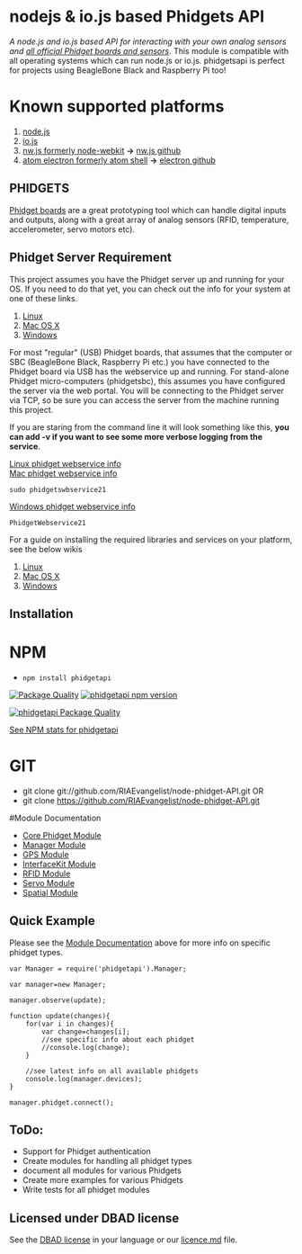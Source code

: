 # nodejs & io.js based Phidgets API
_A node.js and io.js based API for interacting with your own analog sensors and [all official Phidget boards and sensors](http://www.phidgets.com/)_. This module is compatible with all operating systems which can run node.js or io.js. phidgetsapi is perfect for projects using BeagleBone Black and Raspberry Pi too!

# Known supported platforms

1. [node.js](nodejs.org)
2. [io.js](https://iojs.org/en/index.html)
3. [nw.js formerly node-webkit](http://nwjs.io/) __->__ [nw.js github](https://github.com/nwjs/nw.js)
4. [atom electron formerly atom shell](http://electron.atom.io/) __->__ [electron github](https://github.com/atom/electron)

## PHIDGETS
[Phidget boards](https://www.phidgets.com/) are a great prototyping tool which can handle digital inputs and outputs, along with a great array of analog sensors (RFID, temperature, accelerometer, servo motors etc).

## Phidget Server Requirement
This project assumes you have the Phidget server up and running for your OS. If you need to do that yet, you can check out the info for your system at one of these links.

1. [Linux](http://www.phidgets.com/docs/OS_-_Linux)
2. [Mac OS X](http://www.phidgets.com/docs/OS_-_OS_X)
3. [Windows](http://www.phidgets.com/docs/OS_-_Windows)


For most "regular" (USB) Phidget boards, that assumes that the computer or SBC (BeagleBone Black, Raspberry Pi etc.) you have connected to the Phidget board via USB has the webservice up and running.  For stand-alone Phidget micro-computers (phidgetsbc), this assumes you have configured the server via the web portal.  You will be connecting to the Phidget server via TCP, so be sure you can access the server from the machine running this project.

If you are staring from the command line it will look something like this, __you can add -v if you want to see some more verbose logging from the service__.

[Linux phidget webservice info](http://www.phidgets.com/docs/OS_-_Linux#Using_the_WebService)  
[Mac phidget webservice info](http://www.phidgets.com/docs/OS_-_OS_X#Using_the_WebService)

    sudo phidgetswbservice21

[Windows  phidget webservice info](http://www.phidgets.com/docs/OS_-_Windows#Using_the_WebService)

    PhidgetWebservice21
    
For a guide on installing the required libraries and services on your platform, see the below wikis

1. [Linux](http://www.phidgets.com/docs/OS_-_Linux)
2. [Mac OS X](http://www.phidgets.com/docs/OS_-_OS_X)
3. [Windows](http://www.phidgets.com/docs/OS_-_Windows)

## Installation
# NPM
* ` npm install phidgetapi `

[![Package Quality](http://npm.packagequality.com/shield/phidgetapi.svg)](http://packagequality.com/#?package=phidgetapi) [![phidgetapi npm version](https://badge.fury.io/js/phidgetapi.svg)](https://www.npmjs.com/package/phidgetapi)

[![phidgetapi Package Quality](http://npm.packagequality.com/badge/phidgetapi.png)](https://www.npmjs.com/package/phidgetapi)

[See NPM stats for phidgetapi](http://npm-stat.com/charts.html?package=phidgetapi&author=&from=&to=)


# GIT
* git clone git://github.com/RIAEvangelist/node-phidget-API.git
OR
* git clone https://github.com/RIAEvangelist/node-phidget-API.git

#Module Documentation
* [Core Phidget Module](https://github.com/RIAEvangelist/node-phidget-API/blob/master/docs/Phidget.md)
* [Manager Module](https://github.com/RIAEvangelist/node-phidget-API/blob/master/docs/Manager.md)
* [GPS Module](https://github.com/RIAEvangelist/node-phidget-API/blob/master/docs/GPS.md)
* [InterfaceKit Module](https://github.com/RIAEvangelist/node-phidget-API/blob/master/docs/InterfaceKit.md)
* [RFID Module](https://github.com/RIAEvangelist/node-phidget-API/blob/master/docs/RFID.md)
* [Servo Module](https://github.com/RIAEvangelist/node-phidget-API/blob/master/docs/Servo.md)
* [Spatial Module](https://github.com/RIAEvangelist/node-phidget-API/blob/master/docs/Spatial.md)

## Quick Example
Please see the [Module Documentation](https://github.com/RIAEvangelist/node-phidget-API#module-documentation) above for more info on specific phidget types.

    var Manager = require('phidgetapi').Manager;

    var manager=new Manager;

    manager.observe(update);

    function update(changes){
        for(var i in changes){
            var change=changes[i];
            //see specific info about each phidget
            //console.log(change);
        }

        //see latest info on all available phidgets
        console.log(manager.devices);
    }

    manager.phidget.connect();

## ToDo:
* Support for Phidget authentication
* Create modules for handling all phidget types
* document all modules for various Phidgets
* Create more examples for various Phidgets
* Write tests for all phidget modules

## Licensed under DBAD license
See the [DBAD license](https://github.com/philsturgeon/dbad) in your language or our [licence.md](https://github.com/RIAEvangelist/node-phidget-API/blob/master/license.md) file.
